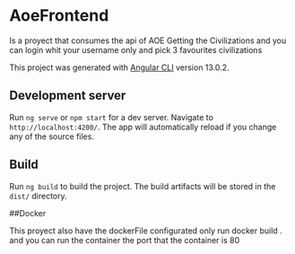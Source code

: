 # AoeFrontend
Is a proyect that consumes the api of AOE 
Getting the Civilizations and you can login whit your username only and pick 3 favourites civilizations

This project was generated with [Angular CLI](https://github.com/angular/angular-cli) version 13.0.2.

## Development server

Run `ng serve` or `npm start` for a dev server. Navigate to `http://localhost:4200/`. The app will automatically reload if you change any of the source files.


## Build

Run `ng build` to build the project. The build artifacts will be stored in the `dist/` directory.

##Docker

This proyect also have the dockerFile configurated only run docker build . and you can run the container the port that the container is 80
